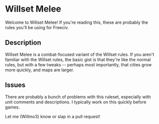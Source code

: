 # Willset Melee
Welcome to Willset Melee! If you're reading this, these are probably the rules you'll be using for Freeciv.

## Description
Willset Melee is a combat-focused variant of the Willset rules. If you aren't familiar with the Willset rules, the basic gist is that they're like the normal rules, but with a few tweaks -- perhaps most importantly, that cities grow more quickly, and maps are larger.

## Issues
There are probably a bunch of problems with this ruleset, especially with unit comments and descriptions. I typically work on this quickly before games.

Let me (Willmo3) know or slap in a pull request!

